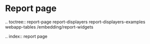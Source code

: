 Report page
===========

.. toctree::
    report-page
    report-displayers
    report-displayers-examples
    webapp-tables
    /embedding/report-widgets

.. index:: report page